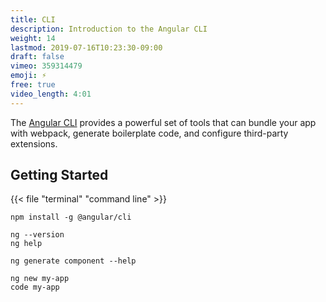 ```yaml
---
title: CLI
description: Introduction to the Angular CLI
weight: 14
lastmod: 2019-07-16T10:23:30-09:00
draft: false
vimeo: 359314479
emoji: ⚡
free: true
video_length: 4:01
---
```


The [Angular CLI](https://angular.io/cli) provides a powerful set of tools that can bundle your app with webpack, generate boilerplate code, and configure third-party extensions. 

## Getting Started

{{< file "terminal" "command line" >}}
```text
npm install -g @angular/cli

ng --version
ng help

ng generate component --help

ng new my-app
code my-app
```


